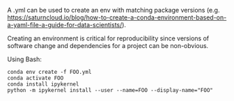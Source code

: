 
A .yml can be used to create an env with matching package versions (e.g. https://saturncloud.io/blog/how-to-create-a-conda-environment-based-on-a-yaml-file-a-guide-for-data-scientists/).

Creating an environment is critical for reproducibility since versions of software change and dependencies for a project can be non-obvious.

Using Bash:

`conda env create -f FOO.yml`\
`conda activate FOO`\
`conda install ipykernel`\
`python -m ipykernel install --user --name=FOO --display-name="FOO"`
